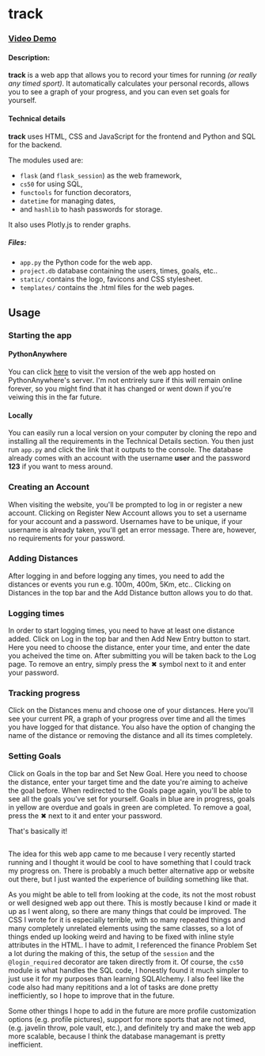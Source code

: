 # track
### [Video Demo](https://youtu.be/IziL7g-OZ3I)
#### Description:
  **track** is a web app that allows you to record your times for running _(or really any timed sport)_. It automatically calculates your personal records, allows you to see a graph of your progress, and you can even set goals for yourself.

#### Technical details
  **track** uses HTML, CSS and JavaScript for the frontend and Python and SQL for the backend.

The modules used are:
  - `flask` (and `flask_session`) as the web framework,
  - `cs50` for using SQL,
  - `functools` for function decorators,
  - `datetime` for managing dates,
  - and `hashlib` to hash passwords for storage.

It also uses Plotly.js to render graphs.

##### Files:
- `app.py` the Python code for the web app.
- `project.db` database containing the users, times, goals, etc..
- `static/` contains the logo, favicons and CSS stylesheet.
- `templates/` contains the .html files for the web pages.

## Usage
### Starting the app
#### PythonAnywhere
You can click [here](https://ismaeel.pythonanywhere.com/) to visit the version of the web app hosted on PythonAnywhere's server. I'm not entrirely sure if this will remain online forever, so you might find that it has changed or went down if you're veiwing this in the far future.

#### Locally
You can easily run a local version on your computer by cloning the repo and installing all the requirements in the Technical Details section. You then just run `app.py` and click the link that it outputs to the console. The database already comes with an account with the username **user** and the password **123** if you want to mess around.

### Creating an Account
When visiting the website, you'll be prompted to log in or register a new account. Clicking on Register New Account allows you to set a username for your account and a password. Usernames have to be unique, if your username is already taken, you'll get an error message. There are, however, no requirements for your password.

### Adding Distances
After logging in and before logging any times, you need to add the distances or events you run e.g. 100m, 400m, 5Km, etc.. Clicking on Distances in the top bar and the Add Distance button allows you to do that. 

### Logging times
In order to start logging times, you need to have at least one distance added. Click on Log in the top bar and then Add New Entry button to start. Here you need to choose the distance, enter your time, and enter the date you acheived the time on. After submitting you will be taken back to the Log page. To remove an entry, simply press the ✖ symbol next to it and enter your password.

### Tracking progress
Click on the Distances menu and choose one of your distances. Here you'll see your current PR, a graph of your progress over time and all the times you have logged for that distance. You also have the option of changing the name of the distance or removing the distance and all its times completely. 

### Setting Goals
Click on Goals in the top bar and Set New Goal. Here you need to choose the distance, enter your target time and the date you're aiming to acheive the goal before. When redirected to the Goals page again, you'll be able to see all the goals you've set for yourself. Goals in blue are in progress, goals in yellow are overdue and goals in green are completed. To remove a goal, press the ✖ next to it and enter your password.


That's basically it!

## 
The idea for this web app came to me because I very recently started running and I thought it would be cool to have something that I could track my progress on. There is probably a much better alternative app or website out there, but I just wanted the experience of building something like that.

As you might be able to tell from looking at the code, its not the most robust or well designed web app out there. This is mostly because I kind or made it up as I went along, so there are many things that could be improved. The CSS I wrote for it is especially terrible, with so many repeated things and many completely unrelated elements using the same classes, so a lot of things ended up looking weird and having to be fixed with inline style attributes in the HTML. I have to admit, I referenced the finance Problem Set a lot during the making of this, the setup of the `session` and the `@login_required` decorator are taken directly from it. Of course, the `cs50` module is what handles the SQL code, I honestly found it much simpler to just use it for my purposes than learning SQLAlchemy. I also feel like the code also had many repititions and a lot of tasks are done pretty inefficiently, so I hope to improve that in the future. 

Some other things I hope to add in the future are more profile customization options (e.g. profile pictures), support for more sports that are not timed, (e.g. javelin throw, pole vault, etc.), and definitely try and make the web app more scalable, because I think the database managemant is pretty inefficient.
